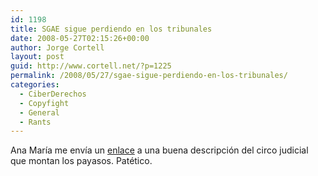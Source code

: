 ```yaml
---
id: 1198
title: SGAE sigue perdiendo en los tribunales
date: 2008-05-27T02:15:26+00:00
author: Jorge Cortell
layout: post
guid: http://www.cortell.net/?p=1225
permalink: /2008/05/27/sgae-sigue-perdiendo-en-los-tribunales/
categories:
  - CiberDerechos
  - Copyfight
  - General
  - Rants
---
```

Ana María me envía un <a title="post" href="http://www.sgaecontratraxtore.com/cms/index.php?page=buenas-noticias" target="_blank">enlace</a> a una buena descripción del circo judicial que montan los payasos. Patético.